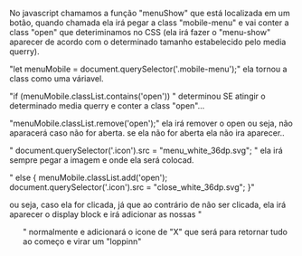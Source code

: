 No javascript chamamos a função "menuShow" que está localizada em um botão, quando chamada ela irá pegar a class "mobile-menu" e vai conter a class "open" que deteriminamos no CSS (ela irá fazer o "menu-show" aparecer de acordo com o determinado tamanho estabelecido pelo media querry).


 "let menuMobile = document.querySelector('.mobile-menu');"
 ela tornou a class como uma váriavel.

 "if (menuMobile.classList.contains('open')) "
 determinou SE atingir o determinado media querry e conter a class "open"...

  "menuMobile.classList.remove('open');"
  ela irá remover o open ou seja, não aparacerá caso não for aberta. se ela não for aberta ela não ira aparecer..

   " document.querySelector('.icon').src = "menu_white_36dp.svg"; "
   ela irá sempre pegar a imagem e onde ela será colocad.

   "  else {
        menuMobile.classList.add('open');
        document.querySelector('.icon').src = "close_white_36dp.svg";
}"

ou seja, caso ela for clicada, já que ao contrário de não ser clicada, ela irá aparecer o display block e irá adicionar as nossas "<ul>" normalmente e adicionará o icone de "X" que será para retornar tudo ao começo e virar um "loppinn"